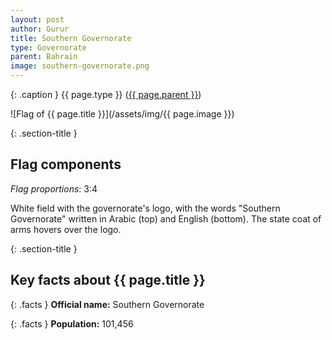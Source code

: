 ```yaml
---
layout: post
author: Gurur
title: Southern Governorate
type: Governorate
parent: Bahrain
image: southern-governorate.png
---
```

{: .caption }
{{ page.type }} ([{{ page.parent }}](/2019/03/13/bahrain.html))

![Flag of {{ page.title }}](/assets/img/{{ page.image }})

{: .section-title }
## Flag components

*Flag proportions*: 3:4

White field with the governorate's logo, with the words "Southern Governorate" written in Arabic (top) and English (bottom). The state coat of arms hovers over the logo.

{: .section-title }
## Key facts about {{ page.title }}

{: .facts }
**Official name:** Southern Governorate

{: .facts }
**Population:** 101,456